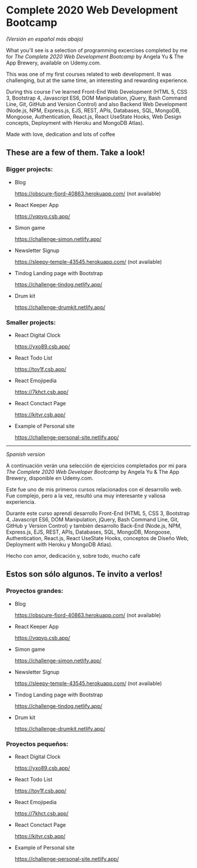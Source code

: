# Complete 2020 Web Development Bootcamp
*(Versión en español más abajo)*

What you'll see is a selection of programming excercises completed by me for *The Complete 2020 Web Development Bootcamp* by Angela Yu &amp; The App Brewery, available on Udemy.com.

This was one of my first courses related to web development. It was challenging, but at the same time, an interesting and rewarding experience.

During this course I've learned Front-End Web Development (HTML 5, CSS 3, Bootstrap 4, Javascript ES6, DOM Manipulation, jQuery, Bash Command Line, Git, GitHub and Version Control) and also Backend Web Development (Node.js, NPM, Express.js, EJS, REST, APIs, Databases, SQL, MongoDB, Mongoose, Authentication, React.js, React UseState Hooks, Web Design concepts, Deployment with Heroku and MongoDB Atlas).

Made with love, dedication and lots of coffee

## These are a few of them. Take a look!

### Bigger projects:

- Blog

  https://obscure-fjord-40863.herokuapp.com/ (not available)

- React Keeper App

  https://vqpyp.csb.app/
  
- Simon game

  https://challenge-simon.netlify.app/
  
- Newsletter Signup

  https://sleepy-temple-43545.herokuapp.com/ (not available)

- Tindog Landing page with Bootstrap

  https://challenge-tindog.netlify.app/

- Drum kit

  https://challenge-drumkit.netlify.app/

### Smaller projects:

- React Digital Clock
  
  https://yxo89.csb.app/
    
- React Todo List

  https://tov1f.csb.app/

- React Emojipedia

  https://7khct.csb.app/

- React Conctact Page

  https://kitvr.csb.app/
  
- Example of Personal site

  https://challenge-personal-site.netlify.app/
  
----------------------------------------------------------------------------------------------------------------------------------------------------------------------------
*Spanish version*

A continuación verán una selección de ejercicios completados por mi para *The Complete 2020 Web Developer Bootcamp* by Angela Yu &amp; The App Brewery, disponible en Udemy.com.

Este fue uno de mis primeros cursos relacionados con el desarrollo web. Fue complejo, pero a la vez, resultó una muy interesante y valiosa experiencia.

Durante este curso aprendí desarrollo Front-End (HTML 5, CSS 3, Bootstrap 4, Javascript ES6, DOM Manipulation, jQuery, Bash Command Line, Git, GitHub y Version Control) y también desarrollo Back-End (Node.js, NPM, Express.js, EJS, REST, APIs, Databases, SQL, MongoDB, Mongoose, Authentication, React.js, React UseState Hooks, conceptos de Diseño Web, Deployment with Heroku y MongoDB Atlas).

Hecho con amor, dedicación y, sobre todo, mucho café

## Estos son sólo algunos. Te invito a verlos!

### Proyectos grandes:

- Blog

  https://obscure-fjord-40863.herokuapp.com/ (not available)

- React Keeper App

  https://vqpyp.csb.app/

- Simon game

  https://challenge-simon.netlify.app/
  
- Newsletter Signup

  https://sleepy-temple-43545.herokuapp.com/ (not available)
  
- Tindog Landing page with Bootstrap

  https://challenge-tindog.netlify.app/

- Drum kit

  https://challenge-drumkit.netlify.app/

### Proyectos pequeños:

- React Digital Clock
  
  https://yxo89.csb.app/
    
- React Todo List

  https://tov1f.csb.app/

- React Emojipedia

  https://7khct.csb.app/

- React Conctact Page

  https://kitvr.csb.app/
  
- Example of Personal site

  https://challenge-personal-site.netlify.app/
  
  

